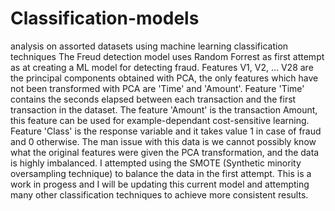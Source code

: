 # Classification-models
analysis on assorted datasets using machine learning classification techniques
The Freud detection model uses Random Forrest as  first attempt as at creating a ML model for detecting fraud.
 Features V1, V2, … V28 are the principal components obtained with PCA, the only features which have not been transformed with PCA are 'Time' and 'Amount'. Feature 'Time' contains the seconds elapsed between each transaction and the first transaction in the dataset. The feature 'Amount' is the transaction Amount, this feature can be used for example-dependant cost-sensitive learning. Feature 'Class' is the response variable and it takes value 1 in case of fraud and 0 otherwise.
 The man issue with this data is we cannot possibly know what the original features were given the PCA transformation, and the data is highly imbalanced.
 I attempted using the SMOTE (Synthetic minority oversampling technique) to balance the data in the first attempt.
 This is a work in progess and I will be updating this current model and attempting many other classification techniques to achieve more consistent results.
